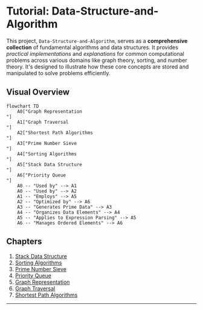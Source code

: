 # Tutorial: Data-Structure-and-Algorithm

This project, `Data-Structure-and-Algorithm`, serves as a **comprehensive collection** of fundamental algorithms and data structures. It provides *practical implementations* and *explanations* for common computational problems across various domains like graph theory, sorting, and number theory. It's designed to illustrate how these core concepts are stored and manipulated to solve problems efficiently.


## Visual Overview

```mermaid
flowchart TD
    A0["Graph Representation
"]
    A1["Graph Traversal
"]
    A2["Shortest Path Algorithms
"]
    A3["Prime Number Sieve
"]
    A4["Sorting Algorithms
"]
    A5["Stack Data Structure
"]
    A6["Priority Queue
"]
    A0 -- "Used by" --> A1
    A0 -- "Used by" --> A2
    A1 -- "Employs" --> A5
    A2 -- "Optimized by" --> A6
    A3 -- "Generates Prime Data" --> A3
    A4 -- "Organizes Data Elements" --> A4
    A5 -- "Applies to Expression Parsing" --> A5
    A6 -- "Manages Ordered Elements" --> A6
```

## Chapters

1. [Stack Data Structure
](../Tutorial/01_stack_data_structure_.md)
2. [Sorting Algorithms
](02_sorting_algorithms_.md)
3. [Prime Number Sieve
](03_prime_number_sieve_.md)
4. [Priority Queue
](04_priority_queue_.md)
5. [Graph Representation
](05_graph_representation_.md)
6. [Graph Traversal
](06_graph_traversal_.md)
7. [Shortest Path Algorithms
](07_shortest_path_algorithms_.md)

---